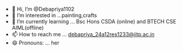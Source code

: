 - 👋 Hi, I’m @Debapriya1102
- 👀 I’m interested in ...painting,crafts
- 🌱 I’m currently learning ... Bsc Hons CSDA (online) and BTECH CSE AIML(offline) 
- 📫 How to reach me ... debapriya_24a12res1233@iitp.ac.in
- 😄 Pronouns: ... her

<!---
Debapriya1102iitp/Debapriya1102iitp is a ✨ special ✨ repository because its `README.md` (this file) appears on your GitHub profile.
You can click the Preview link to take a look at your changes.
--->
